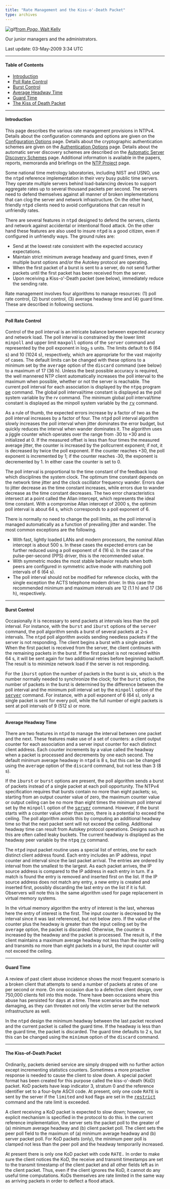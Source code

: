 ```yaml
---
title: "Rate Management and the Kiss-o'-Death Packet"
type: archives
---
```


![gif](/archives/pic/boom4.gif)[from _Pogo_, Walt Kelly](/reflib/pictures)

Our junior managers and the administrators.

Last update: 	03-May-2009 3:34 UTC

* * *

#### Table of Contents

*   [Introduction](/archives/4.2.6-series/rate/#introduction)
*   [Poll Rate Control](/archives/4.2.6-series/rate/#poll-rate-control)
*   [Burst Control](/archives/4.2.6-series/rate/#burst-control)
*   [Average Headway Time](/archives/4.2.6-series/rate/#average-headway-time)
*   [Guard Time](/archives/4.2.6-series/rate/#guard-time)
*   [The Kiss of Death Packet](/archives/4.2.6-series/rate/#the-kiss-of-death-packet)

* * *

#### Introduction

This page describes the various rate management provisions in NTPv4. Details about the configuration commands and options are given on the [Configuration Options](/archives/4.2.6-series/confopt) page. Details about the cryptographic authentication schemes are given on the [Authentication Options](/archives/4.2.6-series/authopt) page. Details about the automatic server discovery schemes are described on the [Automatic Server Discovery Schemes](/archives/4.2.6-series/manyopt) page. Additional information is available in the papers, reports, memoranda and briefings on the [NTP Project](http://www.eecis.udel.edu/~mills/ntp.html) page.

Some national time metrology laboratories, including NIST and USNO, use the <tt>ntpd</tt> reference implementation in their very busy public time servers. They operate multiple servers behind load-balancing devices to support aggregate rates up to several thousand packets per second. The servers need to defend themselves against all manner of broken implementations that can clog the server and network infrastructure. On the other hand, friendly <tt>ntpd</tt> clients need to avoid configurations that can result in unfriendly rates.

There are several features in <tt>ntpd</tt> designed to defend the servers, clients and network against accidental or intentional flood attack. On the other hand these features are also used to insure <tt>ntpd</tt> is a good citizen, even if configured in unfriendly ways. The ground rules are:

*   Send at the lowest rate consistent with the expected accuracy expectations.
*   Maintain strict minimum average headway and guard times, even if multiple burst options and/or the Autokey protocol are operating.
*   When the first packet of a burst is sent to a server, do not send further packets until the first packet has been received from the server.
*   Upon receiving a Kiss-o'-Death packet (see below), immediately reduce the sending rate.

Rate management involves four algorithms to manage resources: (1) poll rate control, (2) burst control, (3) average headway time and (4) guard time. These are described in following sections.

* * *

#### Poll Rate Control

Control of the poll interval is an intricate balance between expected acuracy and network load. The poll interval is constrained by the lower limit <tt>minpoll</tt> and upper limit <tt>maxpoll</tt> options of the <tt>server</tt> command and represented by the poll exponent in log<sub>2</sub> s units. The limits default to 6 (64 s) and 10 (1024 s), respectively, which are appropriate for the vast majority of cases. The default limits can be changed with these options to a minimum set by the <tt>average</tt> option of the <tt>discard</tt> command (see below) to a maximum of 17 (36 h). Unless the best possible accuracy is required, the well mannered NTP client automatically increases the poll interval to the maximum when possible, whether or not the server is reachable. The current poll interval for each association is displayed by the <tt>ntpq</tt> program [<tt>pe</tt>](/archives/4.2.6-series/ntpq#pe) command. The global poll interval/time constant is displayed as the poll system variable by the rv command. The minimum global poll interval/time constant is displayed as the minpoll system variable by the [<tt>rv</tt>](/archives/4.2.6-series/ntpq#pe) command.

As a rule of thumb, the expected errors increase by a factor of two as the poll interval increases by a factor of four. The <tt>ntpd</tt> poll interval algorithm slowly increases the poll interval when jitter dominates the error budget, but quickly reduces the interval when wander dominates it. The algorithm uses a jiggle counter which operates over the range from <font face="symbol">-</font>30 to +30 and is initialized at 0. If the measured offset is less than four times the measured average jitter, the counter is increased by the pollcurrent exponent; if not, it is decreased by twice the poll exponent. If the counter reaches +30, the poll exponent is incremented by 1; if the counter reaches <font face="symbol">-</font>30, the exponent is decremented by 1. In either case the counter is set to 0.

The poll interval is proportional to the time constant of the feedback loop which disciplines the system clock. The optimum time constant depends on the network time jitter and the clock oscillator frequency wander. Errors due to jitter decrease as the time constant increases, while errors due to wander decrease as the time constant decreases. The two error characteristics intersect at a point called the Allan intercept, which represents the ideal time constant. With a compromise Allan intercept of 2000 s, the optimim poll interval is about 64 s, which corresponds to a poll exponent of 6.

There is normally no need to change the poll limits, as the poll interval is managed automatically as a function of prevailing jitter and wander. The most common exceptions are the following.

*   With fast, lightly loaded LANs and modern processors, the nominal Allan intercept is about 500 s. In these cases the expected errors can be further reduced using a poll exponent of 4 (16 s). In the case of the pulse-per-second (PPS) driver, this is the recommended value.
*   With symmetric modes the most stable behavior results when both peers are configured in symmetric active mode with matching poll intervals of 6 (64 s).
*   The poll interval should not be modified for reference clocks, with the single exception the ACTS telephone modem driver. In this case the recommended minimum and maximum intervals are 12 (1.1 h) and 17 (36 h), respectively.

* * *

#### Burst Control

Occasionally it is necessary to send packets at intervals less than the poll interval. For instance, with the <tt>burst</tt> and <tt>iburst</tt> options of the <tt>server</tt> command, the poll algorithm sends a burst of several packets at 2-s intervals. The <tt>ntpd</tt> poll algorithm avoids sending needless packets if the server is not responding. The client begins a burst with a single packet. When the first packet is received from the server, the client continues with the remaining packets in the burst. If the first packet is not received within 64 s, it will be sent again for two additional retries before beginning backoff. The result is to minimize network load if the server is not responding.

For the <tt>iburst</tt> option the number of packets in the burst is six, which is the number normally needed to synchronize the clock; for the <tt>burst</tt> option, the number of packets in the burst is determined by the difference between the poll interval and the minimum poll interval set by the <tt>minpoll</tt> option of the [<tt>server</tt>](/archives/4.2.6-series/confopt#server) command. For instance, with a poll exponent of 6 (64 s), only a single packet is sent for every poll, while the full number of eight packets is sent at poll intervals of 9 (512 s) or more.

* * *

#### Average Headway Time

There are two features in <tt>ntpd</tt> to manage the interval between one packet and the next. These features make use of a set of counters: a client output counter for each association and a server input counter for each distinct client address. Each counter increments by a value called the headway when a packet is processed and decrements by one each second. The default minimum average headway in <tt>ntpd</tt> is 8 s, but this can be changed using the <tt>average</tt> option of the <tt>discard</tt> command, but not less than 3 (8 s).

If the <tt>iburst</tt> or <tt>burst</tt> options are present, the poll algorithm sends a burst of packets instead of a single packet at each poll opportunity. The NTPv4 specification requires that bursts contain no more than eight packets; so, starting from an output counter value of zero, the maximum counter value or output ceiling can be no more than eight times the minimum poll interval set by the <tt>minpoll</tt> option of the [<tt>server</tt>](/archives/4.2.6-series/confopt#server) command. However, if the burst starts with a counter value other than zero, there is a potential to exceed the ceiling. The poll algorithm avoids this by computing an additional headway time so that the next packet sent will not exceed the ceiling. Additional headway time can result from Autokey protocol operations. Designs such as this are often called leaky buckets. The current headway is displayed as the headway peer variable by the <tt>ntpq</tt> [<tt>rv</tt>](/archives/4.2.6-series/ntpq#pe) command.

The <tt>ntpd</tt> input packet routine uses a special list of entries, one for each distinct client address found. Each entry includes an IP address, input counter and interval since the last packet arrival. The entries are ordered by interval from the smallest to the largest. As each packet arrives, the IP source address is compared to the IP address in each entry in turn. If a match is found the entry is removed and inserted first on the list. If the IP source address does not match any entry, a new entry is created and inserted first, possibly discarding the last entry on the list if it is full. Observers will note this is the same algorithm used for page replacement in virtual memory systems.

In the virtual memory algorithm the entry of interest is the last, whereas here the entry of interest is the first. The input counter is decreased by the interval since it was last referenced, but not below zero. If the value of the counter plus the headway is greater than the input ceiling set by the <tt>average</tt> option, the packet is discarded. Otherwise, the counter is increased by the headway and the packet is processed. The result is, if the client maintains a maximum average headway not less than the input ceiling and transmits no more than eight packets in a burst, the input counter will not exceed the ceiling.

* * *

#### Guard Time

A review of past client abuse incidence shows the most frequent scenario is a broken client that attempts to send a number of packets at rates of one per second or more. On one occasion due to a defective client design, over 750,000 clients fell into this mode. There have been occasions where this abuse has persisted for days at a time. These scenarios are the most damaging, as they can threaten not only the victim server but the network infrastructure as well.

In the <tt>ntpd</tt> design the minimum headway between the last packet received and the current packet is called the guard time. If the headway is less than the guard time, the packet is discarded. The guard time defaults to 2 s, but this can be changed using the <tt>minimum</tt> option of the <tt>discard</tt> command.

* * *

#### The Kiss-of-Death Packet

Ordinarily, packets denied service are simply dropped with no further action except incrementing statistics counters. Sometimes a more proactive response is needed to cause the client to slow down. A special packet format has been created for this purpose called the kiss-o'-death (KoD) packet. KoD packets have leap indicator 3, stratum 0 and the reference identifier set to a four-byte ASCII code. At present, only one code <tt>RATE</tt> is sent by the server if the <tt>limited</tt> and <tt>kod</tt> flags are set in the [<tt>restrict</tt>](/archives/4.2.6-series/accopt#restrict) command and the rate limit is exceeded.

A client receiving a KoD packet is expected to slow down; however, no explicit mechanism is specified in the protocol to do this. In the current reference implementation, the server sets the packet poll to the greater of (a) minimum average headway and (b) client packet poll. The client sets the peer poll field to the maximum of (a) minimum average headway and (b) server packet poll. For KoD packets (only), the minimum peer poll is clamped not less than the peer poll and the headway temporarily increased.

At present there is only one KoD packet with code <tt>RATE.</tt> In order to make sure the client notices the KoD, the receive and transmit timestamps are set to the transmit timestamp of the client packet and all other fields left as in the client packet. Thus, even if the client ignores the KoD, it cannot do any useful time computations. KoDs themselves are rate limited in the same way as arriving packets in order to deflect a flood attack.